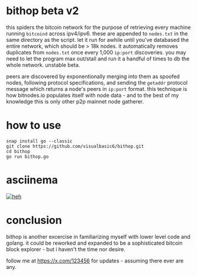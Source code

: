 # bithop beta v2

this spiders the bitcoin network for the purpose of retrieving every machine running `bitcoind` across ipv4/ipv6. these are appended to `nodes.txt` in the same directory as the script. let it run for awhile until you've databased the entire network, which should be > 18k nodes. it automatically removes duplicates from `nodes.txt` once every 1,000 `ip:port` discoveries. you may need to let the program max out/stall and run it a handful of times to db the whole network. unstable beta.

peers are discovered by exponentionally merging into them as spoofed nodes, following protocol specifications, and sending the `getaddr` protocol message which returns a node's peers in `ip:port` format. this technique is how bitnodes.io populates itself with node data - and to the best of my knowledge this is only other p2p mainnet node gatherer.

# how to use
```
snap install go --classic
git clone https://github.com/visualbasic6/bithop.git
cd bithop
go run bithop.go
```

# asciinema
[![heh](https://i.imgur.com/GbhffFl.png)](https://asciinema.org/a/666653)

# conclusion
bithop is another excercise in familiarizing myself with lower level code and golang. it could be reworked and expanded to be a sophisticated bitcoin block explorer - but i haven't the time nor desire.

follow me at https://x.com/123456 for updates - assuming there ever are any.
